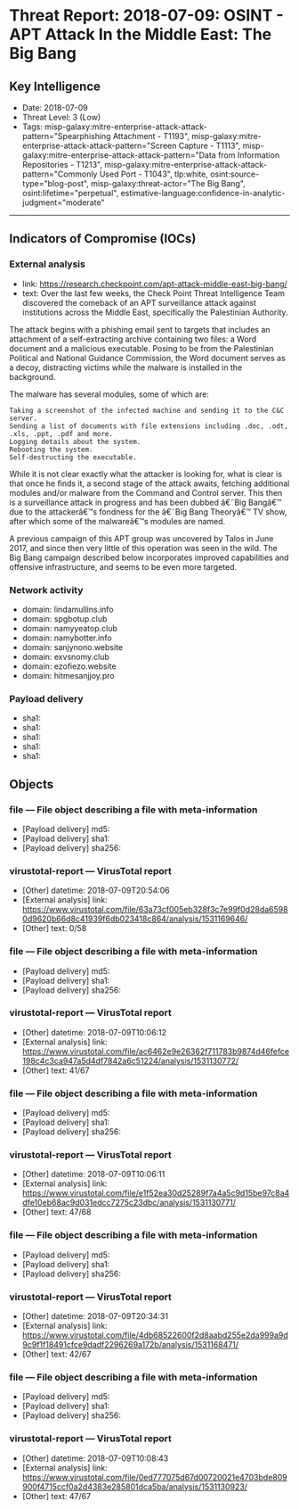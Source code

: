 # Threat Report: 2018-07-09: OSINT - APT Attack In the Middle East: The Big Bang


## Key Intelligence
* Date: 2018-07-09
* Threat Level: 3 (Low)
* Tags: misp-galaxy:mitre-enterprise-attack-attack-pattern="Spearphishing Attachment - T1193", misp-galaxy:mitre-enterprise-attack-attack-pattern="Screen Capture - T1113", misp-galaxy:mitre-enterprise-attack-attack-pattern="Data from Information Repositories - T1213", misp-galaxy:mitre-enterprise-attack-attack-pattern="Commonly Used Port - T1043", tlp:white, osint:source-type="blog-post", misp-galaxy:threat-actor="The Big Bang", osint:lifetime="perpetual", estimative-language:confidence-in-analytic-judgment="moderate"

---

## Indicators of Compromise (IOCs)
### External analysis
* link: https://research.checkpoint.com/apt-attack-middle-east-big-bang/
* text: Over the last few weeks, the Check Point Threat Intelligence Team discovered the comeback of an APT surveillance attack against institutions across the Middle East, specifically the Palestinian Authority.

The attack begins with a phishing email sent to targets that includes an attachment of a self-extracting archive containing two files: a Word document and a malicious executable. Posing to be from the Palestinian Political and National Guidance Commission, the Word document serves as a decoy, distracting victims while the malware is installed in the background.

The malware has several modules, some of which are:

    Taking a screenshot of the infected machine and sending it to the C&C server.
    Sending a list of documents with file extensions including .doc, .odt, .xls, .ppt, .pdf and more.
    Logging details about the system.
    Rebooting the system.
    Self-destructing the executable.

While it is not clear exactly what the attacker is looking for, what is clear is that once he finds it, a second stage of the attack awaits, fetching additional modules and/or malware from the Command and Control server. This then is a surveillance attack in progress and has been dubbed â€˜Big Bangâ€™ due to the attackerâ€™s fondness for the â€˜Big Bang Theoryâ€™ TV show, after which some of the malwareâ€™s modules are named.

A previous campaign of this APT group was uncovered by Talos in June 2017, and since then very little of this operation was seen in the wild. The Big Bang campaign described below incorporates improved capabilities and offensive infrastructure, and seems to be even more targeted.

### Network activity
* domain: lindamullins.info
* domain: spgbotup.club
* domain: namyyeatop.club
* domain: namybotter.info
* domain: sanjynono.website
* domain: exvsnomy.club
* domain: ezofiezo.website
* domain: hitmesanjjoy.pro

### Payload delivery
* sha1: <sha1>
* sha1: <sha1>
* sha1: <sha1>
* sha1: <sha1>
* sha1: <sha1>

## Objects
### file — File object describing a file with meta-information
* [Payload delivery] md5: <md5>
* [Payload delivery] sha1: <sha1>
* [Payload delivery] sha256: <sha256>

### virustotal-report — VirusTotal report
* [Other] datetime: 2018-07-09T20:54:06
* [External analysis] link: https://www.virustotal.com/file/63a73cf005eb328f3c7e99f0d28da65980d9620b66d8c41939f6db023418c864/analysis/1531169646/
* [Other] text: 0/58

### file — File object describing a file with meta-information
* [Payload delivery] md5: <md5>
* [Payload delivery] sha1: <sha1>
* [Payload delivery] sha256: <sha256>

### virustotal-report — VirusTotal report
* [Other] datetime: 2018-07-09T10:06:12
* [External analysis] link: https://www.virustotal.com/file/ac6462e9e26362f711783b9874d46fefce198c4c3ca947a5d4df7842a6c51224/analysis/1531130772/
* [Other] text: 41/67

### file — File object describing a file with meta-information
* [Payload delivery] md5: <md5>
* [Payload delivery] sha1: <sha1>
* [Payload delivery] sha256: <sha256>

### virustotal-report — VirusTotal report
* [Other] datetime: 2018-07-09T10:06:11
* [External analysis] link: https://www.virustotal.com/file/e1f52ea30d25289f7a4a5c9d15be97c8a4dfe10eb68ac9d031edcc7275c23dbc/analysis/1531130771/
* [Other] text: 47/68

### file — File object describing a file with meta-information
* [Payload delivery] md5: <md5>
* [Payload delivery] sha1: <sha1>
* [Payload delivery] sha256: <sha256>

### virustotal-report — VirusTotal report
* [Other] datetime: 2018-07-09T20:34:31
* [External analysis] link: https://www.virustotal.com/file/4db68522600f2d8aabd255e2da999a9d9c9f1f18491cfce9dadf2296269a172b/analysis/1531168471/
* [Other] text: 42/67

### file — File object describing a file with meta-information
* [Payload delivery] md5: <md5>
* [Payload delivery] sha1: <sha1>
* [Payload delivery] sha256: <sha256>

### virustotal-report — VirusTotal report
* [Other] datetime: 2018-07-09T10:08:43
* [External analysis] link: https://www.virustotal.com/file/0ed777075d67d00720021e4703bde809900f4715ccf0a2d4383e285801dca5ba/analysis/1531130923/
* [Other] text: 47/67
